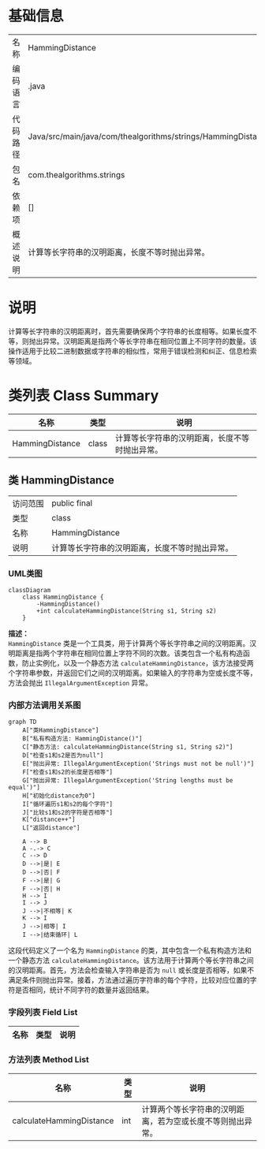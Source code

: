 # 基础信息

|      |      |
|------|------|
| 名称 | HammingDistance |
| 编码语言 | .java |
| 代码路径 | Java/src/main/java/com/thealgorithms/strings/HammingDistance.java |
| 包名 | com.thealgorithms.strings |
| 依赖项 | [] |
| 概述说明 | 计算等长字符串的汉明距离，长度不等时抛出异常。 |

# 说明

计算等长字符串的汉明距离时，首先需要确保两个字符串的长度相等。如果长度不等，则抛出异常。汉明距离是指两个等长字符串在相同位置上不同字符的数量。该操作适用于比较二进制数据或字符串的相似性，常用于错误检测和纠正、信息检索等领域。

# 类列表 Class Summary

| 名称   | 类型  | 说明 |
|-------|------|-------------|
| HammingDistance | class | 计算等长字符串的汉明距离，长度不等时抛出异常。 |



## 类 HammingDistance

|      |      |
|------|------|
| 访问范围 | public final |
| 类型 | class |
| 名称 | HammingDistance |
| 说明 | 计算等长字符串的汉明距离，长度不等时抛出异常。 |


### UML类图

```mermaid
classDiagram
    class HammingDistance {
        -HammingDistance()
        +int calculateHammingDistance(String s1, String s2)
    }
```

**描述：**  
`HammingDistance` 类是一个工具类，用于计算两个等长字符串之间的汉明距离。汉明距离是指两个字符串在相同位置上字符不同的次数。该类包含一个私有构造函数，防止实例化，以及一个静态方法 `calculateHammingDistance`，该方法接受两个字符串参数，并返回它们之间的汉明距离。如果输入的字符串为空或长度不等，方法会抛出 `IllegalArgumentException` 异常。


### 内部方法调用关系图

```mermaid
graph TD
    A["类HammingDistance"]
    B["私有构造方法: HammingDistance()"]
    C["静态方法: calculateHammingDistance(String s1, String s2)"]
    D["检查s1和s2是否为null"]
    E["抛出异常: IllegalArgumentException('Strings must not be null')"]
    F["检查s1和s2的长度是否相等"]
    G["抛出异常: IllegalArgumentException('String lengths must be equal')"]
    H["初始化distance为0"]
    I["循环遍历s1和s2的每个字符"]
    J["比较s1和s2的字符是否相等"]
    K["distance++"]
    L["返回distance"]

    A --> B
    A -.-> C
    C --> D
    D -->|是| E
    D -->|否| F
    F -->|是| G
    F -->|否| H
    H --> I
    I --> J
    J -->|不相等| K
    K --> I
    J -->|相等| I
    I -->|结束循环| L
```

这段代码定义了一个名为 `HammingDistance` 的类，其中包含一个私有构造方法和一个静态方法 `calculateHammingDistance`。该方法用于计算两个等长字符串之间的汉明距离。首先，方法会检查输入字符串是否为 `null` 或长度是否相等，如果不满足条件则抛出异常。接着，方法通过遍历字符串的每个字符，比较对应位置的字符是否相同，统计不同字符的数量并返回结果。

### 字段列表 Field List

| 名称  | 类型  | 说明 |
|-------|-------|------|

### 方法列表 Method List

| 名称  | 类型  | 说明 |
|-------|-------|------|
| calculateHammingDistance | int | 计算两个等长字符串的汉明距离，若为空或长度不等则抛出异常。 |





